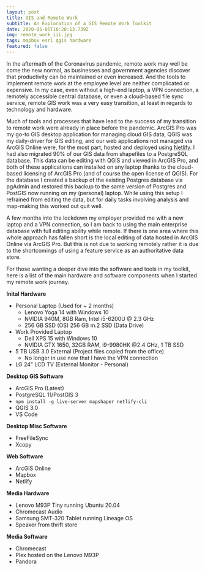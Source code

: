 ```yaml
---
layout: post
title: GIS and Remote Work
subtitle: An Exploration of a GIS Remote Work Toolkit
date: 2020-05-05T10:28:13.739Z
img: remote_work_iii.jpg
tags: mapbox esri qgis hardware
featured: false
---
```

In the aftermath of the Coronavirus pandemic, remote work may well be come the new normal, as businesses and government agencies discover that productivity can be maintained or even increased. And the tools to implement remote work at the employee level are neither complicated or expensive. In my case, even without a high-end laptop, a VPN connection, a remotely accessible central database, or even a cloud-based file sync service, remote GIS work was a very easy transition, at least in regards to technology and hardware.

Much of tools and processes that have lead to the success of my transition to remote work were already in place before the pandemic. ArcGIS Pro was my go-to GIS desktop application for managing cloud GIS data, QGIS was my daily-driver for GIS editing, and our web applications not managed via ArcGIS Online were, for the most part, hosted and deployed using [Netlify](https://www.netlify.com). I had also migrated 90% of our GIS data from shapefiles to a PostgreSQL database. This data can be editing with QGIS and viewed in ArcGIS Pro, and both of these applications can installed on any laptop thanks to the cloud-based licensing of ArcGIS Pro (and of course the open license of QGIS). For the database I created a backup of the existing Postgres database via pgAdmin and restored this backup to the same version of Postgres and PostGIS now running on my (personal) laptop. While using this setup I refrained from editing the data, but for daily tasks involving analysis and map-making this worked out quit well.

A few months into the lockdown my employer provided me with a new laptop and a VPN connection, so I am back to using the main enterprise database with full editing ability while remote. If there is one area where this whole approach has fallen short is the local editing of data hosted in ArcGIS Online via ArcGIS Pro. But this is not due to working remotely rather it is due to the shortcomings of using a feature service as an authoritative data store.

For those wanting a deeper dive into the software and tools in my toolkit, here is a list of the main hardware and software components when I started my remote work journey.

**Inital Hardware**

* Personal Laptop (Used for ~ 2 months)
  * Lenovo Yoga 14 with Windows 10
  * NVIDIA 940M, 8GB Ram, Intel i5-6200U @ 2.3 GHz
  * 256 GB SSD (OS) 256 GB m.2 SSD (Data Drive)
* Work Provided Laptop
  * Dell XPS 15 with Windows 10
  * NVIDIA GTX 1650, 32GB RAM, i9-9980HK @2.4 GHz, 1 TB SSD 
* 5 TB USB 3.0 External (Project files copied from the office)
  * No longer in use now that I have the VPN connection
* LG 24" LCD TV (External Monitor - Personal)

**Desktop GIS Software**

* ArcGIS Pro (Latest)
* PostgreSQL 11/PostGIS 3
* ``npm install -g live-server mapshaper netlify-cli``
* QGIS 3.0
* VS Code

**Desktop Misc Software**

* FreeFileSync
* Xcopy

**Web Software**
* ArcGIS Online
* Mapbox
* Netlify

**Media Hardware**
* Lenovo M93P Tiny running Ubuntu 20.04
* Chromecast Audio
* Samsung SMT-320 Tablet running Lineage OS
* Speaker from thrift store

**Media Software**

* Chromecast
* Plex hosted on the Lenovo M93P
* Pandora
